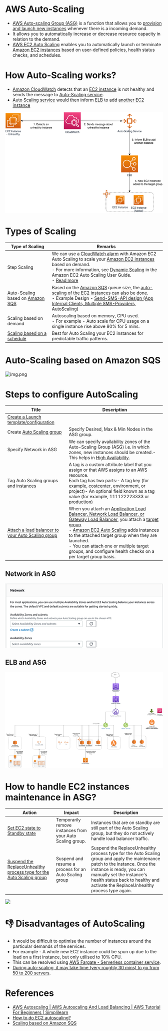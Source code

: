 # AWS Auto-Scaling
- [AWS Auto-scaling Group (ASG)](https://aws.amazon.com/autoscaling/) is a function that allows you to [provision and launch new instances](../Readme.md) whenever there is a incoming demand. 
- It allows you to automatically increase or decrease resource capacity in relation to the demand.
- [AWS EC2 Auto Scaling](https://aws.amazon.com/getting-started/hands-on/ec2-auto-scaling-spot-instances/) enables you to automatically launch or terminate [Amazon EC2 instances](../Readme.md) based on user-defined policies, health status checks, and schedules.

# How Auto-Scaling works?
- [Amazon CloudWatch](../../../8_MonitoringServices/AmazonCloudWatch.md) detects that an [EC2 instance](../Readme.md) is not healthy and sends the message to [Auto-Scaling service](Readme.md).
- [Auto Scaling service](Readme.md) would then inform [ELB](../../../1_NetworkingAndContentDelivery/2_ApplicationNetworking/ElasticLoadBalancer/Readme.md) to add [another EC2 instance](../Readme.md)

![img.png](assets/Auto-Scaling-ELB.png)

# Types of Scaling

| Type of Scaling                                                                                                                              | Remarks                                                                                                                                                                                                                                                                                                                                                                                                                                                                    |
|----------------------------------------------------------------------------------------------------------------------------------------------|----------------------------------------------------------------------------------------------------------------------------------------------------------------------------------------------------------------------------------------------------------------------------------------------------------------------------------------------------------------------------------------------------------------------------------------------------------------------------|
| Step Scaling                                                                                                                                 | We can use a [CloudWatch alarm](../../../8_MonitoringServices/AmazonCloudWatch.md) with Amazon EC2 Auto Scaling to scale your [Amazon EC2 instances](../Readme.md) based on demand.<br/>- For more information, see [Dynamic Scaling](https://docs.aws.amazon.com/autoscaling/ec2/userguide/as-scale-based-on-demand.html) in the Amazon EC2 Auto Scaling User Guide.<br/>- [Read more](https://docs.aws.amazon.com/autoscaling/ec2/userguide/as-scaling-simple-step.html) |
| Auto-Scaling based on [Amazon SQS](../../../5_MessageBrokerServices/AmazonSQS.md)                                                            | Based on the [Amazon SQS](../../../5_MessageBrokerServices/AmazonSQS.md) queue size, the [auto-scaling of the EC2 instances](https://docs.aws.amazon.com/autoscaling/ec2/userguide/as-using-sqs-queue.html) can also be done.<br/>- Example Design - [Send-SMS-API design (App Internal Clients, Multiple SMS-Providers, AutoScaling)](../../../../3_HLDDesignProblems/NotificationSystem)                                                                                 |
| Scaling based on demand                                                                                                                      | Autoscaling based on memory, CPU used. <br/>- For example - Auto scale for CPU usage on a single instance rise above 80% for 5 mins.                                                                                                                                                                                                                                                                                                                                       |
| [Scaling based on a schedule](https://docs.aws.amazon.com/autoscaling/application/userguide/application-auto-scaling-scheduled-scaling.html) | Best for Auto Scaling your EC2 instances for predictable traffic patterns.                                                                                                                                                                                                                                                                                                                                                                                                 |

# Auto-Scaling based on Amazon SQS

![img.png](https://docs.aws.amazon.com/autoscaling/ec2/userguide/images/sqs-as-custom-metric-diagram.png)

# Steps to configure AutoScaling

| Title                                                                                                                                    | Description                                                                                                                                                                                                                                                                                                                                                                                                                                                                                    |
|------------------------------------------------------------------------------------------------------------------------------------------|------------------------------------------------------------------------------------------------------------------------------------------------------------------------------------------------------------------------------------------------------------------------------------------------------------------------------------------------------------------------------------------------------------------------------------------------------------------------------------------------|
| [Create a Launch template/configuration](https://docs.aws.amazon.com/autoscaling/ec2/userguide/create-launch-template.html)              |                                                                                                                                                                                                                                                                                                                                                                                                                                                                                                |
| Create [Auto Scaling group](https://docs.aws.amazon.com/autoscaling/ec2/userguide/auto-scaling-groups.html)                              | Specify Desired, Max & Min Nodes in the ASG group.                                                                                                                                                                                                                                                                                                                                                                                                                                             |
| Specify Network in ASG                                                                                                                   | We can specify availability zones of the Auto-Scaling Group (ASG) i.e. in which zones, new instances should be created.- This helps in [High Availability](../../../../1_HLDDesignComponents/0_SystemGlossaries/Reliability/HighAvailability.md).                                                                                                                                                                                                                                              |
| Tag Auto Scaling groups and instances                                                                                                    | A tag is a custom attribute label that you assign or that AWS assigns to an AWS resource. <br/>Each tag has two parts:- A tag key (for example, costcenter, environment, or project)- An optional field known as a tag value (for example, 111122223333 or production)                                                                                                                                                                                                                         |
| [Attach a load balancer to your Auto Scaling group](https://docs.aws.amazon.com/autoscaling/ec2/userguide/attach-load-balancer-asg.html) | When you attach an [Application Load Balancer, Network Load Balancer, or Gateway Load Balancer](../../../1_NetworkingAndContentDelivery/2_ApplicationNetworking/ElasticLoadBalancer/Readme.md), you attach a [target group](../../../1_NetworkingAndContentDelivery/2_ApplicationNetworking/ElasticLoadBalancer/Readme.md).<br/>- [Amazon EC2 Auto Scaling]() adds instances to the attached target group when they are launched.<br/>- You can attach one or multiple target groups, and configure health checks on a per target group basis. |

## Network in ASG 

![img.png](assets/asg_network_setup.png)

## ELB and ASG

![img.png](../../../1_NetworkingAndContentDelivery/2_ApplicationNetworking/ElasticLoadBalancer/assests/AWS_Elastic_Load_Balancer.png)

# How to handle EC2 instances maintenance in ASG?

| Action                                                                                                                                                         | Impact                                                     | Description                                                                                                                                                                                                                                                               |
|----------------------------------------------------------------------------------------------------------------------------------------------------------------|------------------------------------------------------------|---------------------------------------------------------------------------------------------------------------------------------------------------------------------------------------------------------------------------------------------------------------------------|
| [Set EC2 state to Standby state](https://docs.aws.amazon.com/autoscaling/ec2/userguide/as-enter-exit-standby.html)                                             | Temporarily remove instances from your Auto Scaling group. | Instances that are on standby are still part of the Auto Scaling group, but they do not actively handle load balancer traffic.                                                                                                                                            |
| [Suspend the ReplaceUnhealthy process type for the Auto Scaling group](https://docs.aws.amazon.com/autoscaling/ec2/userguide/as-suspend-resume-processes.html) | Suspend and resume a process for an Auto Scaling group     | Suspend the ReplaceUnhealthy process type for the Auto Scaling group and apply the maintenance patch to the instance. Once the instance is ready, you can manually set the instance's health status back to healthy and activate the ReplaceUnhealthy process type again. |

![](https://docs.aws.amazon.com/images/autoscaling/ec2/userguide/images/standby_lifecycle.png)

# :thumbsdown: Disadvantages of AutoScaling
- It would be difficult to optimise the number of instances around the particular demands of the services. 
- For example - A whole new EC2 instance could be spun up due to the load on a first instance, but only utilised to 10% CPU.
- This can be resolved using [AWS Fargate - Serverless container service](../../AWSFargate.md).
- [During auto-scaling, it may take time (very roughly 30 mins) to go from 50 to 200 servers](https://youtu.be/mFpqrVxxwKc).

# References
- [AWS Autoscaling | AWS Autoscaling And Load Balancing | AWS Tutorial For Beginners | Simplilearn](https://www.youtube.com/watch?v=4EOaAkY4pNE)
- [How to do EC2 autoscaling?](https://docs.aws.amazon.com/autoscaling/ec2/userguide/get-started-with-ec2-auto-scaling.html)
- [Scaling based on Amazon SQS](https://docs.aws.amazon.com/autoscaling/ec2/userguide/as-using-sqs-queue.html)